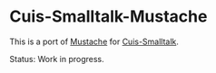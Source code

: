 # Cuis-Smalltalk-Mustache
This is a port of [Mustache](https://github.com/noha/mustache) for [Cuis-Smalltalk](https://github.com/Cuis-Smalltalk/Cuis-Smalltalk-Dev).

Status: Work in progress.
